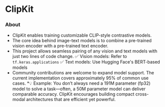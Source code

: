 # ClipKit
### About
 * ClipKit enables training customizable CLIP-style contrastive models.
 * The core idea behind image-text models is to combine a pre-trained vision encoder with a pre-trained text encoder.
 * This project allows seamless pairing of any vision and text models with just two lines of code change.
     ✅ Vision models: Refer to ```tf.keras.applications```
     ✅ Text models: Use Hugging Face's BERT-based models
 * Community contributions are welcome to expand model support. The current implementation covers approximately 95% of common use cases.
 *💡 Example: You don’t always need a 191M parameter (fp32) model to solve a task—often, a 50M parameter model can deliver comparable accuracy.
 ClipKit encourages building compact cross-modal architectures that are efficient yet powerful.
